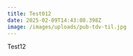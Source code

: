 ```yaml
---
title: Test012
date: 2025-02-09T14:43:08.398Z
image: /images/uploads/pub-tdv-til.jpg
---
```

T﻿est12